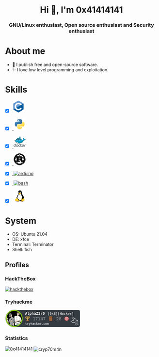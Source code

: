 <h1 align="center">Hi 👋, I'm 0x41414141</h1>
<h3 align="center">GNU/Linux enthusiast, Open source enthusiast and Security enthusiast</h3>

# About me 
- 🙈 I publish free and open-source software.
- ✨ I love low level programming and exploitation.

# Skills
- [x] <img src="https://raw.githubusercontent.com/devicons/devicon/master/icons/c/c-original.svg" alt="c" width="40" height="40"/> </a>

- [x] <a href="https://www.python.org" target="_blank"> <img src="https://raw.githubusercontent.com/devicons/devicon/master/icons/python/python-original.svg" alt="python" width="40" height="40"/> </a>

- [x] <a href="https://www.docker.com/" target="_blank"> <img src="https://raw.githubusercontent.com/devicons/devicon/master/icons/docker/docker-original-wordmark.svg" alt="docker" width="40" height="40"/> </a>

- [x] <a href ="https://www.rust-lang.org/" target="_blank"> <img src="https://raw.githubusercontent.com/devicons/devicon/master/icons/rust/rust-plain.svg" alt="rust" width="40" height="40"/> </a>

- [x] <a href="https://www.arduino.cc/" target="_blank"> <img src="https://cdn.worldvectorlogo.com/logos/arduino-1.svg" alt="arduino" width="40" height="40"/> </a> 

 - [x] <a href="https://www.gnu.org/software/bash/" target="_blank"> <img src="https://www.vectorlogo.zone/logos/gnu_bash/gnu_bash-icon.svg" alt="bash" width="40" height="40"/> </a>

 - [x] </a> <a href="https://www.linux.org/" target="_blank"> <img src="https://raw.githubusercontent.com/devicons/devicon/master/icons/linux/linux-original.svg" alt="linux" width="40" height="40"/> </a>


# System
* OS: Ubuntu 21.04
* DE: xfce
* Terminal: Terminator
* Shell: fish

## Profiles

### HackTheBox
[ ![hackthebox](http://www.hackthebox.eu/badge/image/415826)](https://app.hackthebox.eu/profile/415826)

### Tryhackme
[ ![tryhackme](./AlphaZ3r0.png) ](https://tryhackme.com/p/AlphaZ3r0)


### Statistics
<p><img align="left" src="https://github-readme-stats.vercel.app/api/top-langs?username=0x41414141-code&show_icons=true&locale=en&layout=compact" alt="0x41414141" /></p>

<p>&nbsp;<img align="center" src="https://github-readme-stats.vercel.app/api?username=0x41414141-code&show_icons=true&locale=en" alt="cryp70m4n" /></p>
 

